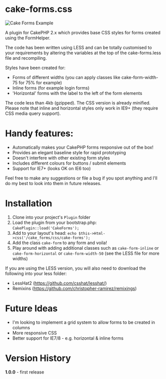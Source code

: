 cake-forms.css
==============

![Cake Forms Example](http://i39.tinypic.com/2f07z3r.png)

A plugin for CakePHP 2.x which provides base CSS styles for forms created using the FormHelper.

The code has been written using LESS and can be totally customised to your requirements by altering the variables at the top of the cake-forms.less file and recompiling.

Styles have been created for:
- Forms of different widths (you can apply classes like cake-form-width-75 for 75% for example)
- Inline forms (for example login forms)
- 'Horizontal' forms with the label to the left of the form elements

The code less than 4kb (gzipped). The CSS version is already minified. Please note that inline and horizontal styles only work in IE9+ (they require CSS media query support).

Handy features:
===============
- Automatically makes your CakePHP forms responsive out of the box!
- Provides an elegant baseline style for rapid prototyping
- Doesn't interfere with other existing form styles
- Includes different colours for buttons / submit elements
- Support for IE7+ (looks OK on IE6 too)

Feel free to make any suggestions or file a bug if you spot anything and I'll do my best to look into them in future releases.

Installation
============
1. Clone into your project's `Plugin` folder
2. Load the plugin from your bootstrap.php: `CakePlugin::load('CakeForms');`
3. Add to your layout's head: `echo $this->Html->css('/cake_forms/css/cake-forms');`
4. Add the class `cake-form` to any form and voila!
5. Play around with adding additional classes such as `cake-form-inline` or `cake-form-horizontal` or `cake-form-width-50` (see the LESS file for more widths)

If you are using the LESS version, you will also need to download the following into your less folder:
- LessHat2 (https://github.com/csshat/lesshat/)
- Remixins (https://github.com/christopher-ramirez/remixings)

Future Ideas
============
- I'm looking to implement a grid system to allow forms to be created in columns
- More responsive CSS
- Better support for IE7/8 - e.g. horizontal & inline forms

Version History
===============
**1.0.0** - first release
